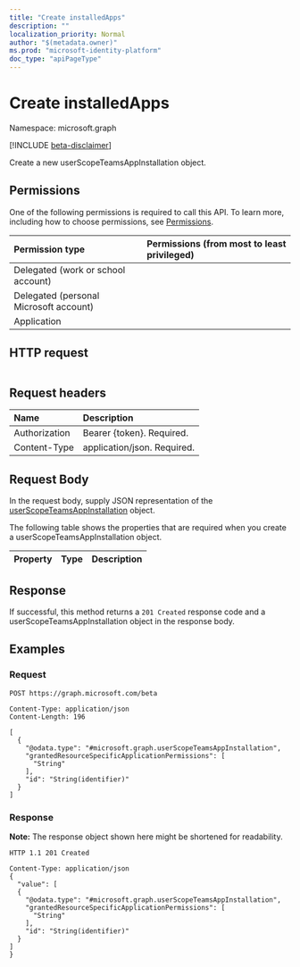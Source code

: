 ```yaml
---
title: "Create installedApps"
description: ""
localization_priority: Normal
author: "$(metadata.owner)"
ms.prod: "microsoft-identity-platform"
doc_type: "apiPageType"
---
```


# Create installedApps

Namespace: microsoft.graph

[!INCLUDE [beta-disclaimer](../../includes/beta-disclaimer.md)]

Create a new userScopeTeamsAppInstallation object.

## Permissions

One of the following permissions is required to call this API. To learn more, including how to choose permissions, see [Permissions](/graph/permissions-reference).

| Permission type                        | Permissions (from most to least privileged) |
| :------------------------------------- | :------------------------------------------ |
| Delegated (work or school account)     |                                             |
| Delegated (personal Microsoft account) |                                             |
| Application                            |                                             |

## HTTP request

<!-- {
  "blockType": "ignored"
}
-->

```http

```

## Request headers

| Name          | Description                 |
| :------------ | :-------------------------- |
| Authorization | Bearer {token}. Required.   |
| Content-Type  | application/json. Required. |

## Request Body

In the request body, supply JSON representation of the [userScopeTeamsAppInstallation](../resources/-userscopeteamsappinstallation.md) object.

<!-- Actions and Functions -->

<!-- CRUD Methods -->

The following table shows the properties that are required when you create a userScopeTeamsAppInstallation object.

| Property | Type | Description |
| :------- | :--- | :---------- |

## Response

If successful, this method returns a `201 Created` response code and a userScopeTeamsAppInstallation object in the response body.

## Examples

### Request

<!-- {
  "blockType": "request",
  "name": "create_installedapps"
}
-->

```http
POST https://graph.microsoft.com/beta

Content-Type: application/json
Content-Length: 196

[
  {
    "@odata.type": "#microsoft.graph.userScopeTeamsAppInstallation",
    "grantedResourceSpecificApplicationPermissions": [
      "String"
    ],
    "id": "String(identifier)"
  }
]

```

### Response

**Note:** The response object shown here might be shortened for readability.

<!-- {
  "blockType": "response",
  "truncated": true,
  "@odata.type": "$(this.ReturnTypeFullName)"
}
-->

```http
HTTP 1.1 201 Created

Content-Type: application/json
{
  "value": [
  {
    "@odata.type": "#microsoft.graph.userScopeTeamsAppInstallation",
    "grantedResourceSpecificApplicationPermissions": [
      "String"
    ],
    "id": "String(identifier)"
  }
]
}

```
